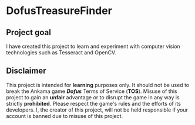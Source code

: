 # DofusTreasureFinder

## Project goal
I have created this project to learn and experiment with computer vision technologies such as Tesseract and OpenCV.

## Disclaimer

This project is intended for **learning** purposes only. It should not be used to break the Ankama game ***Dofus*** Terms of Service (**TOS**). Misuse of this project to gain an **unfair** advantage or to disrupt the game in any way is strictly **prohibited**. Please respect the game's rules and the efforts of its developers. I, the creator of this project, will not be held responsible if your account is banned due to misuse of this project.
